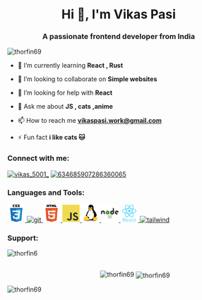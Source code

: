<h1 align="center">Hi 👋, I'm Vikas Pasi</h1>
<h3 align="center">A passionate frontend developer from India</h3>

<p align="left"> <img src="https://komarev.com/ghpvc/?username=thorfin69&label=Profile%20views&color=0e75b6&style=flat" alt="thorfin69" /> </p>

- 🌱 I’m currently learning **React , Rust**

- 👯 I’m looking to collaborate on **Simple websites**

- 🤝 I’m looking for help with **React**

- 💬 Ask me about **JS , cats ,anime**

- 📫 How to reach me **vikaspasi.work@gmail.com**

- ⚡ Fun fact **i like cats 🐱**

<h3 align="left">Connect with me:</h3>
<p align="left">
<a href="https://instagram.com/vikas_5001_" target="blank"><img align="center" src="https://raw.githubusercontent.com/rahuldkjain/github-profile-readme-generator/master/src/images/icons/Social/instagram.svg" alt="vikas_5001_" height="30" width="40" /></a>
<a href="https://discord.gg/634685907286360065" target="blank"><img align="center" src="https://raw.githubusercontent.com/rahuldkjain/github-profile-readme-generator/master/src/images/icons/Social/discord.svg" alt="634685907286360065" height="30" width="40" /></a>
</p>

<h3 align="left">Languages and Tools:</h3>
<p align="left"> <a href="https://www.w3schools.com/css/" target="_blank" rel="noreferrer"> <img src="https://raw.githubusercontent.com/devicons/devicon/master/icons/css3/css3-original-wordmark.svg" alt="css3" width="40" height="40"/> </a> <a href="https://git-scm.com/" target="_blank" rel="noreferrer"> <img src="https://www.vectorlogo.zone/logos/git-scm/git-scm-icon.svg" alt="git" width="40" height="40"/> </a> <a href="https://www.w3.org/html/" target="_blank" rel="noreferrer"> <img src="https://raw.githubusercontent.com/devicons/devicon/master/icons/html5/html5-original-wordmark.svg" alt="html5" width="40" height="40"/> </a> <a href="https://developer.mozilla.org/en-US/docs/Web/JavaScript" target="_blank" rel="noreferrer"> <img src="https://raw.githubusercontent.com/devicons/devicon/master/icons/javascript/javascript-original.svg" alt="javascript" width="40" height="40"/> </a> <a href="https://www.linux.org/" target="_blank" rel="noreferrer"> <img src="https://raw.githubusercontent.com/devicons/devicon/master/icons/linux/linux-original.svg" alt="linux" width="40" height="40"/> </a> <a href="https://nodejs.org" target="_blank" rel="noreferrer"> <img src="https://raw.githubusercontent.com/devicons/devicon/master/icons/nodejs/nodejs-original-wordmark.svg" alt="nodejs" width="40" height="40"/> </a> <a href="https://www.python.org" target="_blank" rel="noreferrer">  <img src="https://raw.githubusercontent.com/devicons/devicon/master/icons/react/react-original-wordmark.svg" alt="react" width="40" height="40"/> </a> <a href="https://tailwindcss.com/" target="_blank" rel="noreferrer"> <img src="https://www.vectorlogo.zone/logos/tailwindcss/tailwindcss-icon.svg" alt="tailwind" width="40" height="40"/> </a> <a href="https://www.typescriptlang.org/" target="_blank" rel="noreferrer">  </a> </p>

<h3 align="left">Support:</h3>
<p><a href="https://www.buymeacoffee.com/thorfin6"> <img align="left" src="https://cdn.buymeacoffee.com/buttons/v2/default-yellow.png" height="50" width="210" alt="thorfin6" /></a></p><br><br>

<p><img align="left" src="https://github-readme-stats.vercel.app/api/top-langs?username=thorfin69&show_icons=true&locale=en&layout=compact" alt="thorfin69" /></p>

<p>&nbsp;<img align="center" src="https://github-readme-stats.vercel.app/api?username=thorfin69&show_icons=true&locale=en" alt="thorfin69" /></p>

<p><img align="center" src="https://github-readme-streak-stats.herokuapp.com/?user=thorfin69&" alt="thorfin69" /></p>
